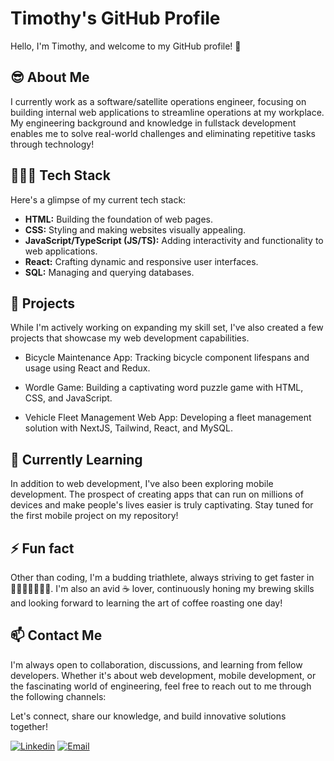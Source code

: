 # Timothy's GitHub Profile 

Hello, I'm Timothy, and welcome to my GitHub profile! 👋

## 😎 About Me

I currently work as a software/satellite operations engineer, focusing on building internal web applications to streamline operations at my workplace. My engineering background and knowledge in fullstack development enables me to solve real-world challenges and eliminating repetitive tasks through technology!

## 👨🏻‍💻 Tech Stack

Here's a glimpse of my current tech stack:

- **HTML:** Building the foundation of web pages.
- **CSS:** Styling and making websites visually appealing.
- **JavaScript/TypeScript (JS/TS):** Adding interactivity and functionality to web applications.
- **React:** Crafting dynamic and responsive user interfaces.
- **SQL:** Managing and querying databases.

## 🔭 Projects

While I'm actively working on expanding my skill set, I've also created a few projects that showcase my web development capabilities.

* Bicycle Maintenance App: Tracking bicycle component lifespans and usage using React and Redux.

* Wordle Game: Building a captivating word puzzle game with HTML, CSS, and JavaScript.

* Vehicle Fleet Management Web App: Developing a fleet management solution with NextJS, Tailwind, React, and MySQL.

## 🌱 Currently Learning

In addition to web development, I've also been exploring mobile development. The prospect of creating apps that can run on millions of devices and make people's lives easier is truly captivating. Stay tuned for the first mobile project on my repository! 

## ⚡ Fun fact
Other than coding, I'm a budding triathlete, always striving to get faster in 🏊‍♂️🚴🏼🏃🏻‍♂️. I'm also an avid ☕️ lover, continuously honing my brewing skills and looking forward to learning the art of coffee roasting one day!

## 📫 Contact Me

I'm always open to collaboration, discussions, and learning from fellow developers. Whether it's about web development, mobile development, or the fascinating world of engineering, feel free to reach out to me through the following channels:

Let's connect, share our knowledge, and build innovative solutions together!

[![Linkedin](https://img.shields.io/badge/LinkedIn-0077B5?style=for-the-badge&logo=linkedin&logoColor=white)](https://www.linkedin.com/in/timothy-kwz/)
[![Email](https://img.shields.io/badge/Gmail-D14836?style=for-the-badge&logo=gmail&logoColor=white)](mailto:timothykwok95@gmail.com)




<!--
**timmywimmy95/timmywimmy95** is a ✨ _special_ ✨ repository because its `README.md` (this file) appears on your GitHub profile.

Here are some ideas to get you started:

- 🔭 I’m currently working on ...
- 🌱 I’m currently learning ...
- 👯 I’m looking to collaborate on ...
- 🤔 I’m looking for help with ...
- 💬 Ask me about ...
- 📫 How to reach me: ...
- 😄 Pronouns: ...
- ⚡ Fun fact: ...
-->
